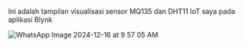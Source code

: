 Ini adalah tampilan visualisasi sensor MQ135 dan DHT11 IoT saya pada aplikasi Blynk

![WhatsApp Image 2024-12-16 at 9 57 05 AM](https://github.com/user-attachments/assets/590517d4-1222-4bd6-9535-82047c72bb60)
